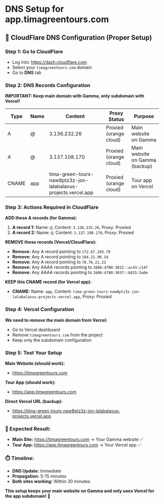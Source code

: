 # DNS Setup for app.timagreentours.com

## 🚀 CloudFlare DNS Configuration (Proper Setup)

### **Step 1: Go to CloudFlare**
- Log into: https://dash.cloudflare.com
- Select your `timagreentours.com` domain
- Go to **DNS** tab

### **Step 2: DNS Records Configuration**

**IMPORTANT: Keep main domain with Gamma, only subdomain with Vercel!**

| Type | Name | Content | Proxy Status | Purpose |
|------|------|---------|--------------|---------|
| A | @ | 3.136.232.26 | Proxied (orange cloud) | Main website on Gamma |
| A | @ | 3.137.108.170 | Proxied (orange cloud) | Main website on Gamma (backup) |
| CNAME | app | tima-green-tours-naw8ptz3z-jon-lalabalavus-projects.vercel.app | Proxied (orange cloud) | Tour app on Vercel |

### **Step 3: Actions Required in CloudFlare**

**ADD these A records (for Gamma):**
1. **A record 1:** Name: `@`, Content: `3.136.232.26`, Proxy: Proxied
2. **A record 2:** Name: `@`, Content: `3.137.108.170`, Proxy: Proxied

**REMOVE these records (Vercel/CloudFlare):**
- **Remove:** Any A record pointing to `172.67.193.79`
- **Remove:** Any A record pointing to `104.21.90.14`
- **Remove:** Any A record pointing to `76.76.21.21`
- **Remove:** Any AAAA records pointing to `2606:4700:3032::ac43:c14f`
- **Remove:** Any AAAA records pointing to `2606:4700:3037::6815:5a0e`

**KEEP this CNAME record (for Vercel app):**
- **CNAME:** Name: `app`, Content: `tima-green-tours-naw8ptz3z-jon-lalabalavus-projects.vercel.app`, Proxy: Proxied

### **Step 4: Vercel Configuration**

**We need to remove the main domain from Vercel:**
- Go to Vercel dashboard
- Remove `timagreentours.com` from the project
- Keep only the subdomain configuration

### **Step 5: Test Your Setup**

**Main Website (should work):**
- https://timagreentours.com

**Tour App (should work):**
- https://app.timagreentours.com

**Direct Vercel URL (backup):**
- https://tima-green-tours-naw8ptz3z-jon-lalabalavus-projects.vercel.app

### **🎯 Expected Result:**

- **Main Site:** https://timagreentours.com → Your Gamma website ✅
- **Tour App:** https://app.timagreentours.com → Your Vercel app ✅

### **⏱️ Timeline:**

- **DNS Update:** Immediate
- **Propagation:** 5-15 minutes
- **Both sites working:** Within 30 minutes

**This setup keeps your main website on Gamma and only uses Vercel for the app subdomain! 🚀**